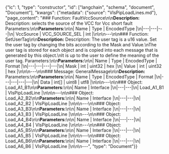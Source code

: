 {"lc": 1, "type": "constructor", "id": ["langchain", "schema", "document", "Document"], "kwargs": {"metadata": {"source": "VlsPipLoadLines.md"}, "page_content": "### Function: FaultVccSource\n\n**Description:** Description: selects the source of the VCC for Vcc short fault Parameters:\n\n**Parameters:**\n\n| Name | Type | EncodedType |\n|---|---|---|\n| VccSource | VCC_SOURCE_SEL | int |\n\n\n---\n\n### Function: SetUserTag\n\n**Description:** Description: The user tag is a u16 value. Set the user tag by changing the bits according to the Mask and Value.\nThe user tag is stored for each object and is copied into each message that is generated by this object.\nIt is up to the user to define the meaning of the user tag. Parameters:\n\n**Parameters:**\n\n| Name | Type | EncodedType | Format |\n|---|---|---|---|\n| Mask | int | uint32 | hex |\n| Value | int | uint32 | hex |\n\n\n---\n\n### Message: GeneralMessage\n\n**Description:** Parameters:\n\n**Parameters:**\n\n| Name | Type | EncodedType | Format |\n|---|---|---|---|\n| Data | int[] | uint8 | utf8 |\n\n\n---\n\n### Object: Load_A1_B1\n\n**Parameters:**\n\n| Name | Interface |\n|---|---|\n| Load_A1_B1 | VlsPipLoadLine |\n\n\n---\n\n### Object: Load_A2_B2\n\n**Parameters:**\n\n| Name | Interface |\n|---|---|\n| Load_A2_B2 | VlsPipLoadLine |\n\n\n---\n\n### Object: Load_A3_B3\n\n**Parameters:**\n\n| Name | Interface |\n|---|---|\n| Load_A3_B3 | VlsPipLoadLine |\n\n\n---\n\n### Object: Load_A4_B4\n\n**Parameters:**\n\n| Name | Interface |\n|---|---|\n| Load_A4_B4 | VlsPipLoadLine |\n\n\n---\n\n### Object: Load_A5_B5\n\n**Parameters:**\n\n| Name | Interface |\n|---|---|\n| Load_A5_B5 | VlsPipLoadLine |\n\n\n---\n\n### Object: Load_A6_B6\n\n**Parameters:**\n\n| Name | Interface |\n|---|---|\n| Load_A6_B6 | VlsPipLoadLine |\n\n\n---", "type": "Document"}}